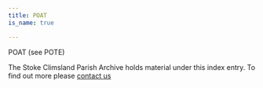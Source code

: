 ```yaml
---
title: POAT
is_name: true

---
```


POAT (see POTE)


The Stoke Climsland Parish Archive holds material under this index entry. To find out more please [contact us](/contact/)
